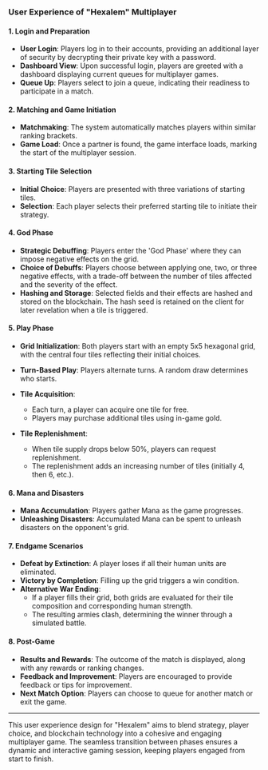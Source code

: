 ### User Experience of "Hexalem" Multiplayer

#### 1. **Login and Preparation**
- **User Login**: Players log in to their accounts, providing an additional layer of security by decrypting their private key with a password.
- **Dashboard View**: Upon successful login, players are greeted with a dashboard displaying current queues for multiplayer games.
- **Queue Up**: Players select to join a queue, indicating their readiness to participate in a match.

#### 2. **Matching and Game Initiation**
- **Matchmaking**: The system automatically matches players within similar ranking brackets.
- **Game Load**: Once a partner is found, the game interface loads, marking the start of the multiplayer session.

#### 3. **Starting Tile Selection**
- **Initial Choice**: Players are presented with three variations of starting tiles.
- **Selection**: Each player selects their preferred starting tile to initiate their strategy.

#### 4. **God Phase**
- **Strategic Debuffing**: Players enter the 'God Phase' where they can impose negative effects on the grid.
- **Choice of Debuffs**: Players choose between applying one, two, or three negative effects, with a trade-off between the number of tiles affected and the severity of the effect.
- **Hashing and Storage**: Selected fields and their effects are hashed and stored on the blockchain. The hash seed is retained on the client for later revelation when a tile is triggered.

#### 5. **Play Phase**
- **Grid Initialization**: Both players start with an empty 5x5 hexagonal grid, with the central four tiles reflecting their initial choices.
- **Turn-Based Play**: Players alternate turns. A random draw determines who starts.
- **Tile Acquisition**:
  - Each turn, a player can acquire one tile for free.
  - Players may purchase additional tiles using in-game gold.

- **Tile Replenishment**:
  - When tile supply drops below 50%, players can request replenishment.
  - The replenishment adds an increasing number of tiles (initially 4, then 6, etc.).

#### 6. **Mana and Disasters**
- **Mana Accumulation**: Players gather Mana as the game progresses.
- **Unleashing Disasters**: Accumulated Mana can be spent to unleash disasters on the opponent's grid.

#### 7. **Endgame Scenarios**
- **Defeat by Extinction**: A player loses if all their human units are eliminated.
- **Victory by Completion**: Filling up the grid triggers a win condition.
- **Alternative War Ending**:
  - If a player fills their grid, both grids are evaluated for their tile composition and corresponding human strength.
  - The resulting armies clash, determining the winner through a simulated battle.

#### 8. **Post-Game**
- **Results and Rewards**: The outcome of the match is displayed, along with any rewards or ranking changes.
- **Feedback and Improvement**: Players are encouraged to provide feedback or tips for improvement.
- **Next Match Option**: Players can choose to queue for another match or exit the game.

---

This user experience design for "Hexalem" aims to blend strategy, player choice, and blockchain technology into a cohesive and engaging multiplayer game. The seamless transition between phases ensures a dynamic and interactive gaming session, keeping players engaged from start to finish.
